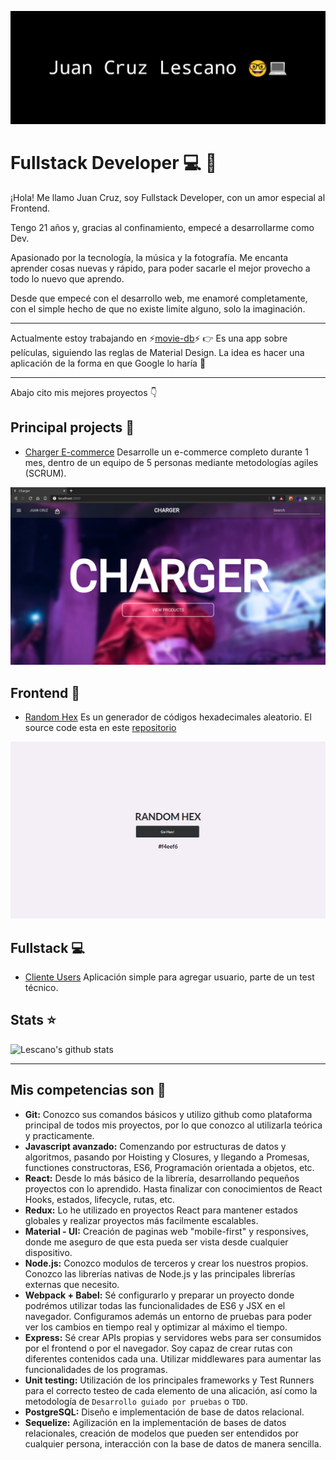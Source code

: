 ![header](images/Untitled.png)

# **Fullstack Developer** :computer: :penguin:
¡Hola! Me llamo Juan Cruz, soy Fullstack Developer, con un amor especial al Frontend.

Tengo 21 años y, gracias al confinamiento, empecé a desarrollarme como Dev.

Apasionado por la tecnología, la música y la fotografía. Me encanta aprender cosas nuevas y rápido, para poder sacarle el mejor provecho a todo lo nuevo que aprendo.

Desde que empecé con el desarrollo web, me enamoré completamente, con el simple hecho de que no existe limite alguno, solo la imaginación.

---
Actualmente estoy trabajando en :zap:[movie-db](https://github.com/JuanCruzLescano/movie-db):zap: :point_right: Es una app sobre películas, siguiendo las reglas de Material Design. La idea es hacer una aplicación de la forma en que Google lo haría :telescope:

---

Abajo cito mis mejores proyectos :point_down:

## **Principal projects** :rocket:

- [Charger E-commerce](https://github.com/JuanCruzLescano/charger-ecommerce) Desarrolle un e-commerce completo durante 1 mes, dentro de un equipo de 5 personas mediante metodologías agiles (SCRUM).

![Charger](images/homepage.png)

## Frontend :nail_care:
- [Random Hex](https://JuanCruzLescano.github.io/random-hex) Es un generador de códigos hexadecimales aleatorio. El source code esta en este [repositorio](https://github.com/JuanCruzLescano/random-hex)

![RandomHex](images/2020-10-08-225821_1366x768_scrot.png)

## Fullstack :computer:
- [Cliente Users](https://github.com/JuanCruzLescano/test-fullstack-client) Aplicación simple para agregar usuario, parte de un test técnico.

## Stats :star:
![Lescano's github stats](https://github-readme-stats.vercel.app/api?username=JuanCruzLescano&show_icons=true&theme=radical)

---
## Mis competencias son :100: 

- **Git:** Conozco sus comandos básicos y utilizo github como plataforma principal de todos mis proyectos, por lo que conozco al utilizarla teórica y practicamente.
- **Javascript avanzado:** Comenzando por estructuras de datos y algoritmos, pasando por Hoisting y Closures, y llegando a Promesas, functiones constructoras, ES6, Programación orientada a objetos, etc.
- **React:** Desde lo más básico de la librería, desarrollando pequeños proyectos con lo aprendido. Hasta finalizar con conocimientos de React Hooks, estados, lifecycle, rutas, etc.
- **Redux:** Lo he utilizado en proyectos React para mantener estados globales y realizar proyectos más facilmente escalables.
- **Material - UI:** Creación de paginas web "mobile-first" y responsives, donde me aseguro de que esta pueda ser vista desde cualquier dispositivo.
- **Node.js:** Conozco modulos de terceros y crear los nuestros propios. Conozco las librerías nativas de Node.js y las principales librerías externas que necesito.
- **Webpack + Babel:** Sé configurarlo y preparar un proyecto donde podrémos utilizar todas las funcionalidades de ES6 y JSX en el navegador. Configuramos además un entorno de pruebas para poder ver los cambios en tiempo real y optimizar al máximo el tiempo.
- **Express:** Sé crear APIs propias y servidores webs para ser consumidos por el frontend o por el navegador. Soy capaz de crear rutas con diferentes contenidos cada una. Utilizar middlewares para aumentar las funcionalidades de los programas.
- **Unit testing:** Utilización de los principales frameworks y Test Runners para el correcto testeo de cada elemento de una alicación, así como la metodología de `Desarrollo guiado por pruebas` o `TDD`.
- **PostgreSQL:** Diseño e implementación de base de datos relacional.
- **Sequelize:** Agilización en la implementación de bases de datos relacionales, creación de modelos que pueden ser entendidos por cualquier persona, interacción con la base de datos de manera sencilla.

<!--
**JuanCruzLescano/JuanCruzLescano** is a ✨ _special_ ✨ repository because its `README.md` (this file) appears on your GitHub profile.

Here are some ideas to get you started:

- 🔭 I’m currently working on ...
- 🌱 I’m currently learning ...
- 👯 I’m looking to collaborate on ...
- 🤔 I’m looking for help with ...
- 💬 Ask me about ...
- 📫 How to reach me: ...
- 😄 Pronouns: ...
- ⚡ Fun fact: ...
-->
